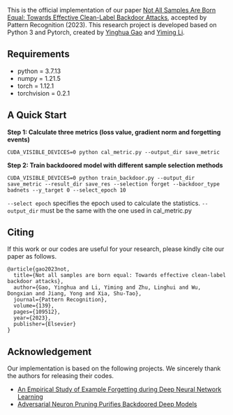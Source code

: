 
This is the official implementation of our paper [Not All Samples Are Born Equal: Towards Effective Clean-Label Backdoor Attacks](https://www.sciencedirect.com/science/article/abs/pii/S0031320323002121), accepted by Pattern Recognition (2023). This research project is developed based on Python 3 and Pytorch, created by [Yinghua Gao]() and [Yiming Li](http://liyiming.tech/).



## Requirements
* python = 3.7.13
* numpy = 1.21.5
* torch = 1.12.1
* torchvision = 0.2.1

## A Quick Start
**Step 1: Calculate three metrics (loss value, gradient norm and forgetting events)**

```
CUDA_VISIBLE_DEVICES=0 python cal_metric.py --output_dir save_metric
```

**Step 2: Train backdoored model with different sample selection methods**

```
CUDA_VISIBLE_DEVICES=0 python train_backdoor.py --output_dir save_metric --result_dir save_res --selection forget --backdoor_type badnets --y_target 0 --select_epoch 10
```

`--select epoch` specifies the epoch used to calculate the statistics. `--output_dir` must be the same with the one used in cal_metric.py

## Citing
If this work or our codes are useful for your research, please kindly cite our paper as follows.

```
@article{gao2023not,
  title={Not all samples are born equal: Towards effective clean-label backdoor attacks},
  author={Gao, Yinghua and Li, Yiming and Zhu, Linghui and Wu, Dongxian and Jiang, Yong and Xia, Shu-Tao},
  journal={Pattern Recognition},
  volume={139},
  pages={109512},
  year={2023},
  publisher={Elsevier}
}
```




## Acknowledgement
Our implementation is based on the following projects. We sincerely thank the authors for releasing their codes.

* [An Empirical Study of Example Forgetting during Deep Neural Network Learning](https://github.com/mtoneva/example_forgetting)
* [Adversarial Neuron Pruning Purifies Backdoored Deep Models](https://github.com/csdongxian/ANP_backdoor)

